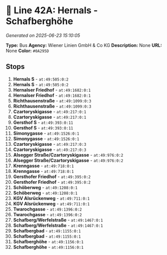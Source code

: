 # 🚌 Line 42A: Hernals - Schafberghöhe

*Generated on 2025-06-23 15:10:05*

**Type:** Bus
**Agency:** Wiener Linien GmbH & Co KG
**Description:** None
**URL:** None
**Color:** `#0A295D`

## Stops

1. **Hernals S** - `at:49:505:0:2`
2. **Hernals S** - `at:49:505:0:2`
3. **Hernalser Friedhof** - `at:49:1682:0:1`
4. **Hernalser Friedhof** - `at:49:1682:0:1`
5. **Richthausenstraße** - `at:49:1099:0:3`
6. **Richthausenstraße** - `at:49:1099:0:3`
7. **Czartoryskigasse** - `at:49:217:0:1`
8. **Czartoryskigasse** - `at:49:217:0:1`
9. **Gersthof S** - `at:49:393:0:11`
10. **Gersthof S** - `at:49:393:0:11`
11. **Simonygasse** - `at:49:1526:0:1`
12. **Simonygasse** - `at:49:1526:0:1`
13. **Czartoryskigasse** - `at:49:217:0:3`
14. **Czartoryskigasse** - `at:49:217:0:3`
15. **Alsegger Straße/Czartoryskigasse** - `at:49:976:0:2`
16. **Alsegger Straße/Czartoryskigasse** - `at:49:976:0:2`
17. **Krenngasse** - `at:49:718:0:1`
18. **Krenngasse** - `at:49:718:0:1`
19. **Gersthofer Friedhof** - `at:49:395:0:2`
20. **Gersthofer Friedhof** - `at:49:395:0:2`
21. **Schöberweg** - `at:49:1208:0:1`
22. **Schöberweg** - `at:49:1208:0:1`
23. **KGV Alsrückenweg** - `at:49:711:0:1`
24. **KGV Alsrückenweg** - `at:49:711:0:1`
25. **Twarochgasse** - `at:49:1396:0:2`
26. **Twarochgasse** - `at:49:1396:0:2`
27. **Schafberg/Werfelstraße** - `at:49:1467:0:1`
28. **Schafberg/Werfelstraße** - `at:49:1467:0:1`
29. **Schafbergbad** - `at:49:1155:0:1`
30. **Schafbergbad** - `at:49:1155:0:1`
31. **Schafberghöhe** - `at:49:1156:0:1`
32. **Schafberghöhe** - `at:49:1156:0:1`